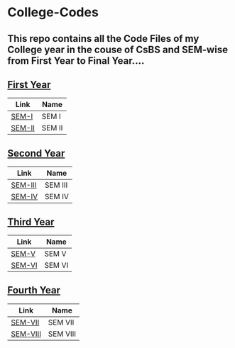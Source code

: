 # College-Codes
## This repo contains all the Code Files of my College year in the couse of CsBS and SEM-wise from First Year to Final Year....

## [First Year](https://github.com/vk0810-k/College-Codes/tree/main/First%20Year) 
Link | Name
------------ | -------------
[SEM-I](https://github.com/vk0810-k/College-Codes/tree/main/First%20Year/SEM%20I) | SEM I
[SEM-II](https://github.com/vk0810-k/College-Codes/tree/main/First%20Year/SEM%20II) | SEM II


## [Second Year](https://github.com/vk0810-k/College-Codes/tree/main/Second%20Year) 
Link | Name
------------ | -------------
[SEM-III](https://github.com/vk0810-k/College-Codes/tree/main/Second%20Year/SEM%20III) | SEM III
[SEM-IV](https://github.com/vk0810-k/College-Codes/tree/main/Second%20Year/SEM%20IV) | SEM IV


## [Third Year](https://github.com/vk0810-k/College-Codes/tree/main/Third%20Year) 
Link | Name
------------ | -------------
[SEM-V](https://github.com/vk0810-k/College-Codes/tree/main/Third%20Year/SEM%20V) | SEM V
[SEM-VI](https://github.com/vk0810-k/College-Codes/tree/main/Third%20Year/SEM%20VI) | SEM VI


## [Fourth Year](https://github.com/vk0810-k/College-Codes/tree/main/Fourth%20Year) 
Link | Name
------------ | -------------
[SEM-VII](https://github.com/vk0810-k/College-Codes/tree/main/Fourth%20Year/SEM%20VII) | SEM VII
[SEM-VIII](https://github.com/vk0810-k/College-Codes/tree/main/Fourth%20Year/SEM%20VIII) | SEM VIII
